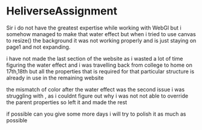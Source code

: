 # HeliverseAssignment
Sir i do not have the greatest expertise while working with WebGl but i somehow managed to make that water effect but when i tried to use canvas to resize() the background it was not working properly and is just staying on page1 and not expanding.


i have not made the last section of the website as i wasted a lot of time figuring the water effect and i was travelling back from college to home on 17th,18th but all the properties that is required for that particular structure is already in use in the remaining website


the mismatch of color after the water effect was the second issue i was struggling with , as i couldnt figure out why i was not not able to override the parent properties so left it and made the rest 


if possible can you give some more days i will try to polish it as much as possible
